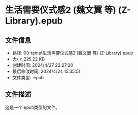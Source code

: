 ﻿# 生活需要仪式感2 (魏文翼  等) (Z-Library).epub

## 文件信息
- 路径: 00-temp\生活需要仪式感2 (魏文翼  等) (Z-Library).epub
- 大小: 225.22 KB
- 创建时间: 2024/4/27 22:27:20
- 最后修改时间: 2024/4/24 15:35:51
- 文件类型: .epub

## 文件描述
这是一个.epub类型的文件。

